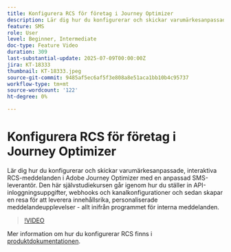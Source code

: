 ```yaml
---
title: Konfigurera RCS för företag i Journey Optimizer
description: Lär dig hur du konfigurerar och skickar varumärkesanpassade, interaktiva RCS-meddelanden i Adobe Journey Optimizer med en anpassad SMS-leverantör. Den här självstudiekursen går igenom hur du ställer in API-inloggningsuppgifter, webhooks och kanalkonfigurationer och sedan skapar en resa för att leverera innehållsrika, personaliserade meddelandeupplevelser - allt inifrån programmet för interna meddelanden.
feature: SMS
role: User
level: Beginner, Intermediate
doc-type: Feature Video
duration: 309
last-substantial-update: 2025-07-09T00:00:00Z
jira: KT-18333
thumbnail: KT-18333.jpeg
source-git-commit: 9485af5ec6af5f3e808a8e51aca1bb10b4c95737
workflow-type: tm+mt
source-wordcount: '122'
ht-degree: 0%

---
```



# Konfigurera RCS för företag i Journey Optimizer

Lär dig hur du konfigurerar och skickar varumärkesanpassade, interaktiva RCS-meddelanden i Adobe Journey Optimizer med en anpassad SMS-leverantör. Den här självstudiekursen går igenom hur du ställer in API-inloggningsuppgifter, webhooks och kanalkonfigurationer och sedan skapar en resa för att leverera innehållsrika, personaliserade meddelandeupplevelser - allt inifrån programmet för interna meddelanden.

>[!VIDEO](https://video.tv.adobe.com/v/3464755/?learn=on&enablevpops)

Mer information om hur du konfigurerar RCS finns i [produktdokumentationen](https://experienceleague.adobe.com/en/docs/journey-optimizer/using/channels/sms/configure-sms/sms-configuration).

